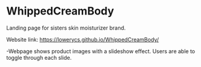 # WhippedCreamBody
Landing page for sisters skin moisturizer brand.

Website link: https://lowerycs.github.io/WhippedCreamBody/

-Webpage shows product images with a slideshow effect. Users are able to toggle through each slide.
